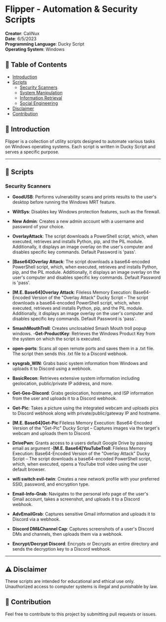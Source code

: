 # Flipper - Automation & Security Scripts
**Creator**: CaliNux  
**Date**: 6/5/2023  
**Programming Language**: Ducky Script  
**Operating System**: Windows  

## 📌 Table of Contents
- [Introduction](#introduction)
- [Scripts](#scripts)
    - [Security Scanners](#security-scanners)
    - [System Manipulation](#system-manipulation)
    - [Information Retrieval](#information-retrieval)
    - [Social Engineering](#social-engineering)
- [Disclaimer](#disclaimer)
- [Contribution](#contribution)

## 📜 Introduction

Flipper is a collection of utility scripts designed to automate various tasks on Windows operating systems. Each script is written in Ducky Script and serves a specific purpose.

---

## 📜 Scripts

### Security Scanners
- **GoodUSB**: Performs vulnerability scans and prints results to the user's desktop before running the Windows MRT feature.

- **WiltSys**: Disables key Windows protection features, such as the firewall.
- **New Admin**: Creates a new admin account with a username and password of your choice.
- **OverlayAttack**: The script downloads a PowerShell script, which, when executed, retrieves and installs Python, pip, and the PIL module. Additionally, it displays an image overlay on the user's computer and disables specific key commands. Default Password is 'pass'.
- **[Base64]Overlay Attack**: The script downloads a base64-encoded PowerShell script, which, when executed, retrieves and installs Python, pip, and the PIL module. Additionally, it displays an image overlay on the user's computer and disables specific key commands. Default Password is 'pass'.
- **[M.E. Base64]Overlay Attack**: Fileless Memory Execution: Base64-Encoded Version of the "Overlay Attack" Ducky Script – The script downloads a base64-encoded PowerShell script, which, when executed, retrieves and installs Python, pip, and the PIL module. Additionally, it displays an image overlay on the user's computer and disables specific key commands. Default Password is 'pass'.
- **SmashMouthTroll**: Creates unclosabled Smash Mouth troll popup windows.
-**Get-ProductKey**: Retrieves the Windows Product Key from the system on which the script is executed.
- **open-ports**: Scans all open remote ports and saves them in a .txt file. The script then sends this .txt file to a Discord webhook.
- **sysgrab_WIN**: Grabs basic system information from Windows and uploads it to Discord using a webhook.
- **BasicRecon**: Retrieves extensive system information including geolocation, public/private IP address, and more.
- **Get-Geo-Discord**: Grabs geolocation, hostname, and ISP information from the user and uploads it to a Discord webhook.
- **Get-Pic**: Takes a picture using the integrated webcam and uploads pics to Discord webhook along with private/public/gateway IP and hostname.
- **[M.E. Base64]Get-Pic**:Fileless Memory Execution: Base64-Encoded Version of the "Get-Pic" Ducky Script – Captures images via the target's webcam and uploads them to Discord.
- **DrivePwn**: Grants access to a users default Google Drive by passing email as argument
-**[M.E. Base64]YouTubeTroll**: Fileless Memory Execution: Base64-Encoded Version of the "Overlay Attack" Ducky Script – The script downloads a base64-encoded PowerShell script, which, when executed, opens a YouTube troll video using the user default browser.
- **wifi switch evil-twin**: Creates a new network profile with your preferred SSID, password, and encryption type.
- **Email-Info-Grab**: Navigates to the personal info page of the user's Gmail account, takes a screenshot, and uploads it to a Discord webhook.
- **AdvEmailGrab**: Captures sensitive Gmail information and uploads it to Discord via a webhook.
- **Discord DM&Channel Cap**: Captures screenshots of a user's Discord DMs and channels, then uploads them via a webhook.
- **Encrypt/Decrypt Discord**: Encrypts or Decrypts an entire directory and sends the decryption key to a Discord webhook.

---

## ⚠️ Disclaimer

These scripts are intended for educational and ethical use only. Unauthorized access to computer systems is illegal and punishable by law.

## 🤝 Contribution

Feel free to contribute to this project by submitting pull requests or issues.

